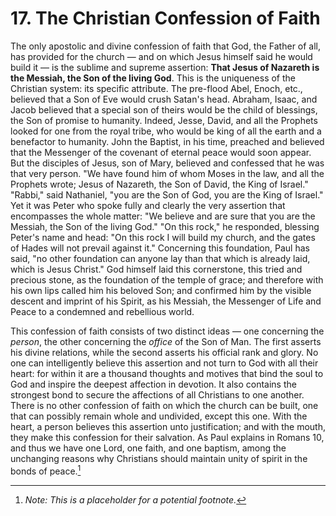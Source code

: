 # 17. The Christian Confession of Faith

The only apostolic and divine confession of faith that God, the Father of all, has provided for the church — and on which Jesus himself said he would build it — is the sublime and supreme assertion: **That Jesus of Nazareth is the Messiah, the Son of the living God**. This is the uniqueness of the Christian system: its specific attribute. The pre-flood Abel, Enoch, etc., believed that a Son of Eve would crush Satan's head. Abraham, Isaac, and Jacob believed that a special son of theirs would be the child of blessings, the Son of promise to humanity. Indeed, Jesse, David, and all the Prophets looked for one from the royal tribe, who would be king of all the earth and a benefactor to humanity. John the Baptist, in his time, preached and believed that the Messenger of the covenant of eternal peace would soon appear. But the disciples of Jesus, son of Mary, believed and confessed that he was that very person. "We have found him of whom Moses in the law, and all the Prophets wrote; Jesus of Nazareth, the Son of David, the King of Israel." "Rabbi," said Nathaniel, "you are the Son of God, you are the King of Israel." Yet it was Peter who spoke fully and clearly the very assertion that encompasses the whole matter: "We believe and are sure that you are the Messiah, the Son of the living God." "On this rock," he responded, blessing Peter's name and head: "On this rock I will build my church, and the gates of Hades will not prevail against it." Concerning this foundation, Paul has said, "no other foundation can anyone lay than that which is already laid, which is Jesus Christ." God himself laid this cornerstone, this tried and precious stone, as the foundation of the temple of grace; and therefore with his own lips called him his beloved Son; and confirmed him by the visible descent and imprint of his Spirit, as his Messiah, the Messenger of Life and Peace to a condemned and rebellious world.

This confession of faith consists of two distinct ideas — one concerning the *person*, the other concerning the *office* of the Son of Man. The first asserts his divine relations, while the second asserts his official rank and glory. No one can intelligently believe this assertion and not turn to God with all their heart: for within it are a thousand thoughts and motives that bind the soul to God and inspire the deepest affection in devotion. It also contains the strongest bond to secure the affections of all Christians to one another. There is no other confession of faith on which the church can be built, one that can possibly remain whole and undivided, except this one. With the heart, a person believes this assertion unto justification; and with the mouth, they make this confession for their salvation. As Paul explains in Romans 10, and thus we have one Lord, one faith, and one baptism, among the unchanging reasons why Christians should maintain unity of spirit in the bonds of peace.[^2]

[^2]:  *Note:  This is a placeholder for a potential footnote.*